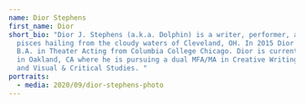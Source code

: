 ```yaml
---
name: Dior Stephens
first_name: Dior
short_bio: "Dior J. Stephens (a.k.a. Dolphin) is a writer, performer, and pure
  pisces hailing from the cloudy waters of Cleveland, OH. In 2015 Dior earned a
  B.A. in Theater Acting from Columbia College Chicago. Dior is currently based
  in Oakland, CA where he is pursuing a dual MFA/MA in Creative Writing (Poetry)
  and Visual & Critical Studies. "
portraits:
  - media: 2020/09/dior-stephens-photo
---
```

